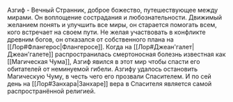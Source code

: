 Азгиф - Вечный Странник, доброе божество, путешествующее между мирами.
Он воплощение сострадания и любознательности. Движимый желанием понять и улучшить все миры, он старается помогать всем, кого встречает на своем пути. 
Не желая участвовать в конфликте древним богов, он отказался от собственного плана на [[Лор#Флангерос|Флангеросе]].
Когда на [[Лор#Джеан'галет|Джеан'галете]] распространилась смертоносная болезнь известная как [[Магическая Чума]], Азгиф явился в этот мир чтобы спасти его обитателей от неминуемой гибели.
Азгифу удалось остановить Магическую Чуму, в честь чего его прозвали Спасителем.
И по сей день на [[Лор#Занхара|Занхаре]] вера в Спасителя является самой распространённой религией.
